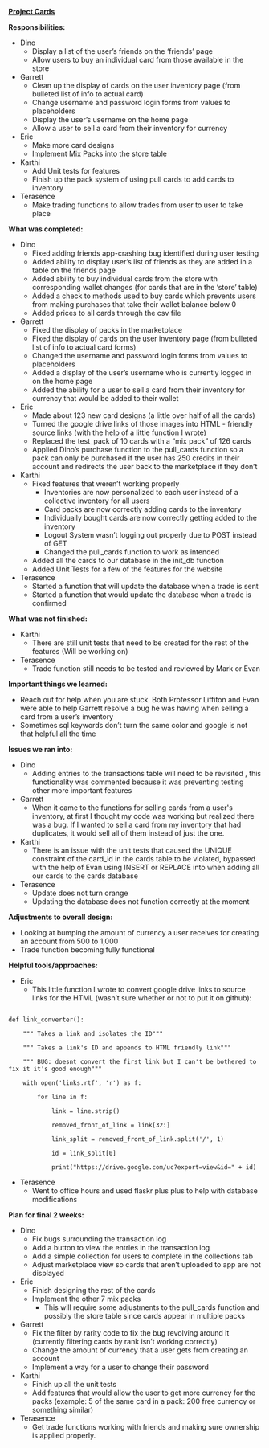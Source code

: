<!-----

Yay, no errors, warnings, or alerts!

Conversion time: 0.635 seconds.


Using this Markdown file:

1. Paste this output into your source file.
2. See the notes and action items below regarding this conversion run.
3. Check the rendered output (headings, lists, code blocks, tables) for proper
   formatting and use a linkchecker before you publish this page.

Conversion notes:

* Docs to Markdown version 1.0β33
* Mon Dec 05 2022 14:49:56 GMT-0800 (PST)
* Source doc: iteration_report_6
----->


**<span style="text-decoration:underline;">Project Cards</span>**

**Responsibilities:**



* Dino
    * Display a list of the user’s friends on the ‘friends’ page
    * Allow users to buy an individual card from those available in the store
* Garrett
    * Clean up the display of cards on the user inventory page (from bulleted list of info to actual card)
    * Change username and password login forms from values to placeholders
    * Display the user’s username on the home page
    * Allow a user to sell a card from their inventory for currency
* Eric
    * Make more card designs
    * Implement Mix Packs into the store table
* Karthi
    * Add Unit tests for features
    * Finish up the pack system of using pull cards to add cards to inventory
* Terasence 
    * Make trading functions to allow trades from user to user to take place

**What was completed:**



* Dino
    * Fixed adding friends app-crashing bug identified during user testing
    * Added ability to display user’s list of friends as they are added in a table on the friends page
    * Added ability to buy individual cards from the store with corresponding wallet changes (for cards that are in the ‘store’ table)
    * Added a check to methods used to buy cards which prevents users from making purchases that take their wallet balance below 0
    * Added prices to all cards through the csv file
* Garrett
    * Fixed the display of packs in the marketplace
    * Fixed the display of cards on the user inventory page (from bulleted list of info to actual card forms)
    * Changed the username and password login forms from values to placeholders
    * Added a display of the user’s username who is currently logged in on the home page
    * Added the ability for a user to sell a card from their inventory for currency that would be added to their wallet
* Eric
    * Made about 123 new card designs (a little over half of all the cards)
    * Turned the google drive links of those images into HTML - friendly source links (with the help of a little function I wrote)
    * Replaced the test_pack of 10 cards with a “mix pack” of 126 cards
    * Applied Dino’s purchase function to the pull_cards function so a pack can only be purchased if the user has 250 credits in their account and redirects the user back to the marketplace if they don’t
* Karthi
    * Fixed features that weren’t working properly
        * Inventories are now personalized to each user instead of a collective inventory for all users
        * Card packs are now correctly adding cards to the inventory
        * Individually bought cards are now correctly getting added to the inventory
        * Logout System wasn’t logging out properly due to POST instead of GET
        * Changed the pull_cards function to work as intended
    * Added all the cards to our database in the init_db function
    * Added Unit Tests for a few of the features for the website
* Terasence 
    * Started a function that will update the database when a trade is sent
    * Started a function that would update the database when a trade is confirmed

**What was not finished:**



* Karthi
    * There are still unit tests that need to be created for the rest of the features (Will be working on)
* Terasence 
    * Trade function still needs to be tested and reviewed by Mark or Evan

**Important things we learned:**



* Reach out for help when you are stuck. Both Professor Liffiton and Evan were able to help Garrett resolve a bug he was having when selling a card from a user’s inventory
* Sometimes sql keywords don’t turn the same color and google is not that helpful all the time

**Issues we ran into:**



* Dino
    * Adding entries to the transactions table will need to be revisited , this functionality was commented because it was preventing testing other more important features
* Garrett
    * When it came to the functions for selling cards from a user's inventory, at first I thought my code was working but realized there was a bug. If I wanted to sell a card from my inventory that had duplicates, it would sell all of them instead of just the one.
* Karthi
    * There is an issue with the unit tests that caused the UNIQUE constraint of the card_id in the cards table to be violated, bypassed with the help of Evan using INSERT or REPLACE into when adding all our cards to the cards database
* Terasence		
    * Update does not turn orange
    * Updating the database does not function correctly at the moment

**Adjustments to overall design:**



* Looking at bumping the amount of currency a user receives for creating an account from 500 to 1,000
* Trade function becoming fully functional

**Helpful tools/approaches:**



* Eric
    * This little function I wrote to convert google drive links to source links for the HTML (wasn’t sure whether or not to put it on github):

```

def link_converter():

    """ Takes a link and isolates the ID"""

    """ Takes a link's ID and appends to HTML friendly link"""

    """ BUG: doesnt convert the first link but I can't be bothered to fix it it's good enough"""

    with open('links.rtf', 'r') as f:

        for line in f:

            link = line.strip()

            removed_front_of_link = link[32:]

            link_split = removed_front_of_link.split('/', 1)

            id = link_split[0]

            print("https://drive.google.com/uc?export=view&id=" + id)

```



* Terasence 
    * Went to office hours and used flaskr plus plus to help with database modifications

**Plan for final 2 weeks:**



* Dino
    * Fix bugs surrounding the transaction log
    * Add a button to view the entries in the transaction log
    * Add a simple collection for users to complete in the collections tab
    * Adjust marketplace view so cards that aren’t uploaded to app are not displayed
* Eric
    * Finish designing the rest of the cards
    * Implement the other 7 mix packs
        * This will require some adjustments to the pull_cards function and possibly the store table since cards appear in multiple packs
* Garrett
    * Fix the filter by rarity code to fix the bug revolving around it (currently filtering cards by rank isn’t working correctly)
    * Change the amount of currency that a user gets from creating an account
    * Implement a way for a user to change their password
* Karthi
    * Finish up all the unit tests
    * Add features that would allow the user to get more currency for the packs (example: 5 of the same card in a pack: 200 free currency or something similar)
* Terasence	
    * Get trade functions working with friends and making sure ownership is applied properly.
    
